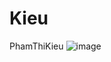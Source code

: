 # Kieu
PhamThiKieu
![image](https://user-images.githubusercontent.com/92393631/166875491-cbf1efb1-a1d2-469f-8e8f-f6f58500a885.png)

